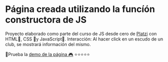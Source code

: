 #  Página creada utilizando la funcíón constructora de JS 
Proyecto elaborado como parte del curso de JS desde cero de [Platzi](https://platzi.com) con  HTML🧡, CSS 💙y JavaScript💛.
Interacción: Al hacer click en un escudo de un club, se mostrará información del mismo.

📌Prueba la [demo de la página 🎮](https://raulsr92.github.io/miniproyectoJS-module3/) ⭐⭐⭐⭐⭐
